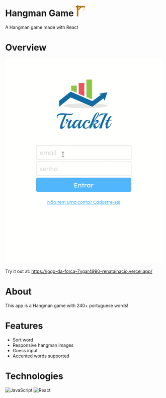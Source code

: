 # Hangman Game <img src="https://github.com/renatainacio/Jogo-da-Forca/blob/main/src/assets/forca0.png" width=30px>

A Hangman game made with React

# Overview
<img src=https://github.com/renatainacio/TrackIt/blob/main/src/assets/Track-It.gif>

Try it out at: https://jogo-da-forca-7vgar4990-renatainacio.vercel.app/

# About
This app is a Hangman game with 240+ portuguese words!

# Features
- Sort word
- Responsive hangman images
- Guess input
- Accented words supported

# Technologies
  ![JavaScript](https://img.shields.io/badge/javascript-%23323330.svg?style=for-the-badge&logo=javascript&logoColor=%23F7DF1E)
	![React](https://img.shields.io/badge/react-%2320232a.svg?style=for-the-badge&logo=react&logoColor=%2361DAFB)
